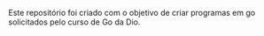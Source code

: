 Este repositório foi criado com o objetivo de criar programas em go solicitados pelo curso de Go da Dio.

